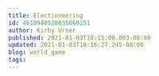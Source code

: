 ```yaml
---
title: Electioneering
id: 4618940528835668151
author: Kirby Urner
published: 2021-01-03T18:15:00.003-08:00
updated: 2021-01-03T18:16:27.245-08:00
blog: world_game
tags: 
---
```


